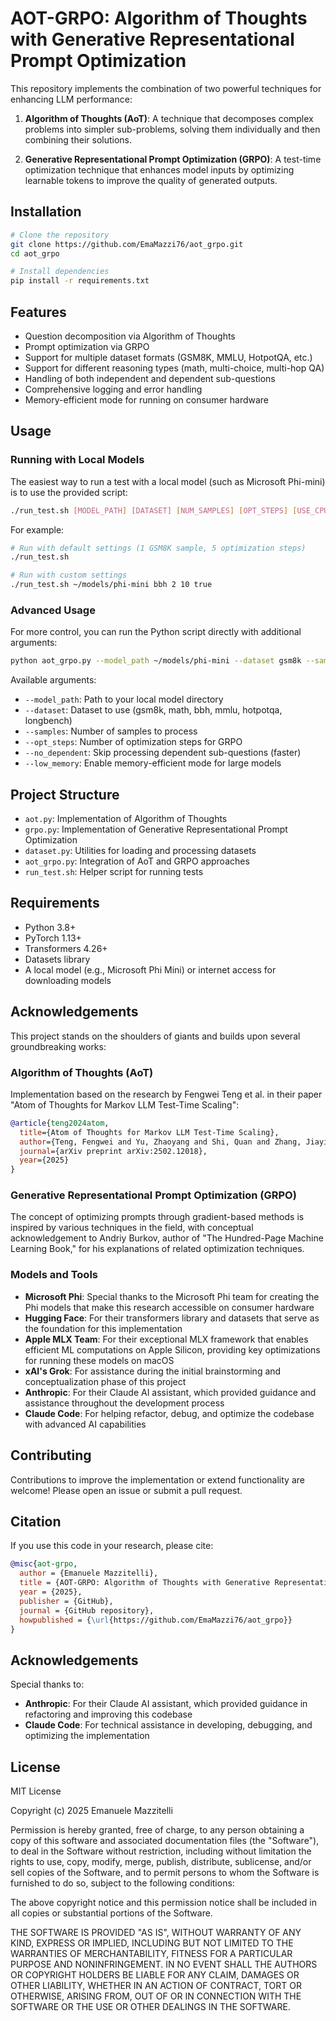# AOT-GRPO: Algorithm of Thoughts with Generative Representational Prompt Optimization

This repository implements the combination of two powerful techniques for enhancing LLM performance:

1. **Algorithm of Thoughts (AoT)**: A technique that decomposes complex problems into simpler sub-problems, solving them individually and then combining their solutions.

2. **Generative Representational Prompt Optimization (GRPO)**: A test-time optimization technique that enhances model inputs by optimizing learnable tokens to improve the quality of generated outputs.

## Installation

```bash
# Clone the repository
git clone https://github.com/EmaMazzi76/aot_grpo.git
cd aot_grpo

# Install dependencies
pip install -r requirements.txt
```

## Features

- Question decomposition via Algorithm of Thoughts
- Prompt optimization via GRPO
- Support for multiple dataset formats (GSM8K, MMLU, HotpotQA, etc.)
- Support for different reasoning types (math, multi-choice, multi-hop QA)
- Handling of both independent and dependent sub-questions
- Comprehensive logging and error handling
- Memory-efficient mode for running on consumer hardware

## Usage

### Running with Local Models

The easiest way to run a test with a local model (such as Microsoft Phi-mini) is to use the provided script:

```bash
./run_test.sh [MODEL_PATH] [DATASET] [NUM_SAMPLES] [OPT_STEPS] [USE_CPU]
```

For example:
```bash
# Run with default settings (1 GSM8K sample, 5 optimization steps)
./run_test.sh

# Run with custom settings
./run_test.sh ~/models/phi-mini bbh 2 10 true
```

### Advanced Usage

For more control, you can run the Python script directly with additional arguments:

```bash
python aot_grpo.py --model_path ~/models/phi-mini --dataset gsm8k --samples 3 --opt_steps 10 --no_dependent --low_memory
```

Available arguments:
- `--model_path`: Path to your local model directory
- `--dataset`: Dataset to use (gsm8k, math, bbh, mmlu, hotpotqa, longbench)
- `--samples`: Number of samples to process
- `--opt_steps`: Number of optimization steps for GRPO
- `--no_dependent`: Skip processing dependent sub-questions (faster)
- `--low_memory`: Enable memory-efficient mode for large models

## Project Structure

- `aot.py`: Implementation of Algorithm of Thoughts
- `grpo.py`: Implementation of Generative Representational Prompt Optimization
- `dataset.py`: Utilities for loading and processing datasets
- `aot_grpo.py`: Integration of AoT and GRPO approaches
- `run_test.sh`: Helper script for running tests

## Requirements

- Python 3.8+
- PyTorch 1.13+
- Transformers 4.26+
- Datasets library
- A local model (e.g., Microsoft Phi Mini) or internet access for downloading models

## Acknowledgements

This project stands on the shoulders of giants and builds upon several groundbreaking works:

### Algorithm of Thoughts (AoT)
Implementation based on the research by Fengwei Teng et al. in their paper "Atom of Thoughts for Markov LLM Test-Time Scaling":

```bibtex
@article{teng2024atom,
  title={Atom of Thoughts for Markov LLM Test-Time Scaling},
  author={Teng, Fengwei and Yu, Zhaoyang and Shi, Quan and Zhang, Jiayi and Wu, Chenglin and Luo, Yuyu},
  journal={arXiv preprint arXiv:2502.12018},
  year={2025}
}
```

### Generative Representational Prompt Optimization (GRPO)
The concept of optimizing prompts through gradient-based methods is inspired by various techniques in the field, with conceptual acknowledgement to Andriy Burkov, author of "The Hundred-Page Machine Learning Book," for his explanations of related optimization techniques.

### Models and Tools
- **Microsoft Phi**: Special thanks to the Microsoft Phi team for creating the Phi models that make this research accessible on consumer hardware
- **Hugging Face**: For their transformers library and datasets that serve as the foundation for this implementation
- **Apple MLX Team**: For their exceptional MLX framework that enables efficient ML computations on Apple Silicon, providing key optimizations for running these models on macOS
- **xAI's Grok**: For assistance during the initial brainstorming and conceptualization phase of this project
- **Anthropic**: For their Claude AI assistant, which provided guidance and assistance throughout the development process
- **Claude Code**: For helping refactor, debug, and optimize the codebase with advanced AI capabilities

## Contributing

Contributions to improve the implementation or extend functionality are welcome! Please open an issue or submit a pull request.

## Citation

If you use this code in your research, please cite:

```bibtex
@misc{aot-grpo,
  author = {Emanuele Mazzitelli},
  title = {AOT-GRPO: Algorithm of Thoughts with Generative Representational Prompt Optimization},
  year = {2025},
  publisher = {GitHub},
  journal = {GitHub repository},
  howpublished = {\url{https://github.com/EmaMazzi76/aot_grpo}}
}
```

## Acknowledgements

Special thanks to:
- **Anthropic**: For their Claude AI assistant, which provided guidance in refactoring and improving this codebase
- **Claude Code**: For technical assistance in developing, debugging, and optimizing the implementation

## License

MIT License

Copyright (c) 2025 Emanuele Mazzitelli

Permission is hereby granted, free of charge, to any person obtaining a copy
of this software and associated documentation files (the "Software"), to deal
in the Software without restriction, including without limitation the rights
to use, copy, modify, merge, publish, distribute, sublicense, and/or sell
copies of the Software, and to permit persons to whom the Software is
furnished to do so, subject to the following conditions:

The above copyright notice and this permission notice shall be included in all
copies or substantial portions of the Software.

THE SOFTWARE IS PROVIDED "AS IS", WITHOUT WARRANTY OF ANY KIND, EXPRESS OR
IMPLIED, INCLUDING BUT NOT LIMITED TO THE WARRANTIES OF MERCHANTABILITY,
FITNESS FOR A PARTICULAR PURPOSE AND NONINFRINGEMENT. IN NO EVENT SHALL THE
AUTHORS OR COPYRIGHT HOLDERS BE LIABLE FOR ANY CLAIM, DAMAGES OR OTHER
LIABILITY, WHETHER IN AN ACTION OF CONTRACT, TORT OR OTHERWISE, ARISING FROM,
OUT OF OR IN CONNECTION WITH THE SOFTWARE OR THE USE OR OTHER DEALINGS IN THE
SOFTWARE.